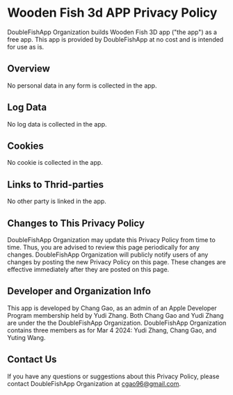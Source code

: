 # Wooden Fish 3d APP Privacy Policy

DoubleFishApp Organization builds Wooden Fish 3D app ("the app") as a free app. This app is provided by DoubleFishApp at no cost and is intended for use as is.

## Overview

No personal data in any form is collected in the app.

## Log Data

No log data is collected in the app.

## Cookies

No cookie is collected in the app.

## Links to Thrid-parties

No other party is linked in the app.

## Changes to This Privacy Policy

DoubleFishApp Organization may update this Privacy Policy from time to time. Thus, you are advised to review this page periodically for any changes. DoubleFishApp Organization will publicly notify users of any changes by posting the new Privacy Policy on this page. These changes are effective immediately after they are posted on this page.

## Developer and Organization Info

This app is developed by Chang Gao, as an admin of an Apple Developer Program membership held by Yudi Zhang. Both Chang Gao and Yudi Zhang are under the the DoubleFishApp Organization. DoubleFishApp Organization contains three members as for Mar 4 2024: Yudi Zhang, Chang Gao, and Yuting Wang.

## Contact Us

If you have any questions or suggestions about this Privacy Policy, please contact DoubleFishApp Organization at cgao96@gmail.com.
